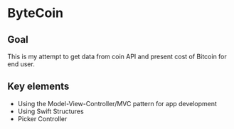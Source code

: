 # ByteCoin

## Goal

This is my attempt to get data from coin API and present cost of Bitcoin for end user. 


## Key elements

* Using the Model-View-Controller/MVC pattern for app development
* Using Swift Structures
* Picker Controller
